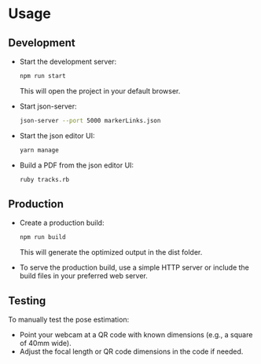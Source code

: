 # Usage

## Development

- Start the development server:
  ```bash
  npm run start
  ```
  This will open the project in your default browser.

- Start json-server:
  ```bash
  json-server --port 5000 markerLinks.json
  ```

- Start the json editor UI:
  ```bash
  yarn manage
  ```

- Build a PDF from the json editor UI:
  ```bash
  ruby tracks.rb
  ```

## Production

- Create a production build:
  ```bash
  npm run build
  ```
  This will generate the optimized output in the dist folder.

- To serve the production build, use a simple HTTP server or include the build files in your preferred web server.
  
## Testing

To manually test the pose estimation:
- Point your webcam at a QR code with known dimensions (e.g., a square of 40mm wide).
- Adjust the focal length or QR code dimensions in the code if needed.
